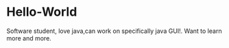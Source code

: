 # Hello-World
Software student, love java,can work on specifically java GUI!. Want to learn more and more.
